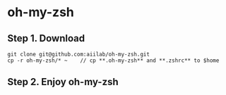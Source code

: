 # oh-my-zsh

## Step 1. Download
```
git clone git@github.com:aiilab/oh-my-zsh.git
cp -r oh-my-zsh/* ~    // cp **.oh-my-zsh** and **.zshrc** to $home
```
## Step 2. Enjoy oh-my-zsh
